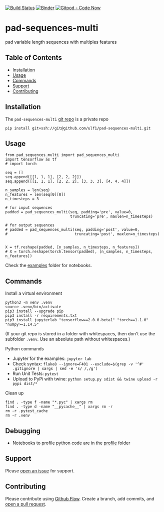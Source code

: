 [![Build Status](https://travis-ci.org/ulf1/pad-sequences-multi.svg?branch=master)](https://travis-ci.org/ulf1/pad-sequences-multi)
[![Binder](https://mybinder.org/badge.svg)](https://mybinder.org/v2/gh/ulf1/pad-sequences-multi/master?urlpath=lab)
[![Gitpod - Code Now](https://img.shields.io/badge/Gitpod-code%20now-blue.svg?longCache=true)](https://gitpod.io#https://github.com/kmedian/pad-sequences-multi)

# pad-sequences-multi
pad variable length sequences with multiples features


## Table of Contents
* [Installation](#installation)
* [Usage](#usage)
* [Commands](#commands)
* [Support](#support)
* [Contributing](#contributing)


## Installation
The `pad-sequences-multi` [git repo](http://github.com/ulf1/pad-sequences-multi) 
is a private repo

```
pip install git+ssh://git@github.com/ulf1/pad-sequences-multi.git
```


## Usage

```
from pad_sequences_multi import pad_sequences_multi
import tensorflow as tf
# import torch

seq = []
seq.append([[1, 1, 1], [2, 2, 2]])
seq.append([[1, 1, 1], [2, 2, 2], [3, 3, 3], [4, 4, 4]])

n_samples = len(seq)
n_features = len(seq[0][0])
n_timesteps = 3

# for input sequences
padded = pad_sequences_multi(seq, padding='pre', value=0, 
                             truncating='pre', maxlen=n_timesteps)

# for output sequences
# padded = pad_sequences_multi(seq, padding='post', value=0, 
#                              truncating='post', maxlen=n_timesteps)


X = tf.reshape(padded, [n_samples, n_timesteps, n_features])
# X = torch.reshape(torch.tensor(padded), [n_samples, n_timesteps, n_features])
```


Check the [examples](http://github.com/ulf1/pad-sequences-multi/examples) folder for notebooks.


## Commands
Install a virtual environment

```
python3 -m venv .venv
source .venv/bin/activate
pip3 install --upgrade pip
pip3 install -r requirements.txt
pip3 install jupyterlab "tensorflow==2.0.0-beta1" "torch==1.1.0" "numpy>=1.14.5"
```

(If your git repo is stored in a folder with whitespaces, then don't use the subfolder `.venv`. Use an absolute path without whitespaces.)

Python commands

* Jupyter for the examples: `jupyter lab`
* Check syntax: `flake8 --ignore=F401 --exclude=$(grep -v '^#' .gitignore | xargs | sed -e 's/ /,/g')`
* Run Unit Tests: `pytest`
* Upload to PyPi with twine: `python setup.py sdist && twine upload -r pypi dist/*`

Clean up 

```
find . -type f -name "*.pyc" | xargs rm
find . -type d -name "__pycache__" | xargs rm -r
rm -r .pytest_cache
rm -r .venv
```


## Debugging
* Notebooks to profile python code are in the [profile](http://github.com/ulf1/pad-sequences-multi/profile) folder


## Support
Please [open an issue](https://github.com/ulf1/pad-sequences-multi/issues/new) for support.


## Contributing
Please contribute using [Github Flow](https://guides.github.com/introduction/flow/). Create a branch, add commits, and [open a pull request](https://github.com/ulf1/pad-sequences-multi/compare/).
